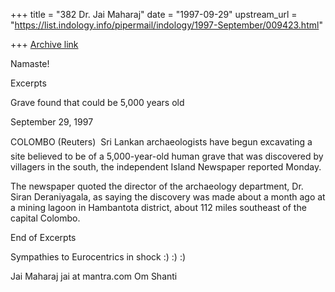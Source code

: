 +++
title = "382 Dr. Jai Maharaj"
date = "1997-09-29"
upstream_url = "https://list.indology.info/pipermail/indology/1997-September/009423.html"

+++
[Archive link](https://list.indology.info/pipermail/indology/1997-September/009423.html)

Namaste!

Excerpts

Grave found that could be 5,000 years old

September 29, 1997

COLOMBO (Reuters)  Sri Lankan archaeologists have begun excavating 
a site believed to be of a 5,000-year-old human grave that was discovered by villagers in the south, the independent Island 
Newspaper reported Monday. 

The newspaper quoted the director of the archaeology department, 
Dr. Siran Deraniyagala, as saying the discovery was made about a 
month ago at a mining lagoon in Hambantota district, about 112 
miles southeast of the capital Colombo. 

End of Excerpts

Sympathies to Eurocentrics in shock  :) :) :)

Jai Maharaj
jai at mantra.com
Om Shanti




